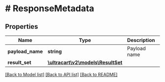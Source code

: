 # # ResponseMetadata

## Properties

Name | Type | Description | Notes
------------ | ------------- | ------------- | -------------
**payload_name** | **string** | Payload name | [optional]
**result_set** | [**\ultracart\v2\models\ResultSet**](ResultSet.md) |  | [optional]

[[Back to Model list]](../../README.md#models) [[Back to API list]](../../README.md#endpoints) [[Back to README]](../../README.md)

